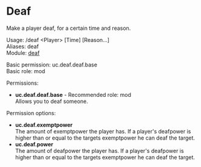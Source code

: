Deaf
====
Make a player deaf, for a certain time and reason.

Usage: /deaf \<Player\> \[Time\] \[Reason…\]<br>
Aliases: deaf<br>
Module: [deaf](../modules/deaf.md)<br>

Basic permission: uc.deaf.deaf.base<br>
Basic role: mod<br>

Permissions: <br>
* **uc.deaf.deaf.base** - Recommended role: mod<br>Allows you to deaf someone.

Permission options: <br>
* **uc.deaf.exemptpower**<br>The amount of exemptpower the player has. If a player's deafpower is higher than or equal to the targets exemptpower he can deaf the target.
* **uc.deaf.power**<br>The amount of deafpower the player has. If a player's deafpower is higher than or equal to the targets exemptpower he can deaf the target.

